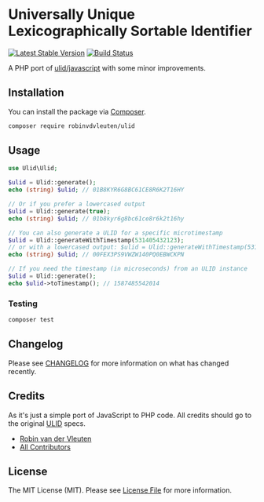 # Universally Unique Lexicographically Sortable Identifier

[![Latest Stable Version](https://poser.pugx.org/robinvdvleuten/ulid/v/stable)](https://packagist.org/packages/robinvdvleuten/ulid)
[![Build Status](https://travis-ci.org/robinvdvleuten/php-ulid.svg?branch=master)](https://travis-ci.org/robinvdvleuten/php-ulid)

A PHP port of [ulid/javascript](https://github.com/ulid/javascript) with some minor improvements.

## Installation

You can install the package via [Composer](https://getcomposer.org).

```sh
composer require robinvdvleuten/ulid
```

## Usage

```php
use Ulid\Ulid;

$ulid = Ulid::generate();
echo (string) $ulid; // 01B8KYR6G8BC61CE8R6K2T16HY

// Or if you prefer a lowercased output
$ulid = Ulid::generate(true);
echo (string) $ulid; // 01b8kyr6g8bc61ce8r6k2t16hy

// You can also generate a ULID for a specific microtimestamp
$ulid = Ulid::generateWithTimestamp(531405432123);
// or with a lowercased output: $ulid = Ulid::generateWithTimestamp(531405432123, true);
echo (string) $ulid; // 00FEX3PS9VWZW140PQ0EBWCKPN

// If you need the timestamp (in microseconds) from an ULID instance
$ulid = Ulid::generate();
echo $ulid->toTimestamp(); // 1587485542014
```

### Testing

```sh
composer test
```

## Changelog

Please see [CHANGELOG](CHANGELOG.md) for more information on what has changed recently.

## Credits

As it's just a simple port of JavaScript to PHP code. All credits should go to the original [ULID](https://github.com/ulid/spec) specs.

- [Robin van der Vleuten](https://github.com/robinvdvleuten)
- [All Contributors](../../contributors)

## License

The MIT License (MIT). Please see [License File](LICENSE) for more information.
